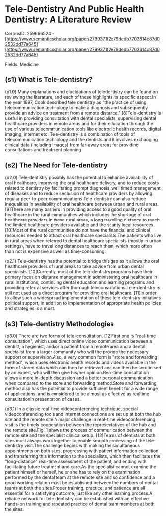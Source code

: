 # Tele-Dentistry And Public Health Dentistry: A Literature Review

CorpusID: 259666524 - [https://www.semanticscholar.org/paper/2799371f2e79dedb7703614c87d02532dd77a645](https://www.semanticscholar.org/paper/2799371f2e79dedb7703614c87d02532dd77a645)

Fields: Medicine

## (s1) What is Tele-dentistry?
(p1.0) Many explanations and elucidations of teledentistry can be found on reviewing the literature, and each of these highlights its specific aspect.In the year 1997, Cook described tele dentistry as "the practice of using telecommunication technology to make a diagnosis and subsequently provide an advice on treatment from a remote distance." [8]Tele-dentistry is useful in providing consultation with dental specialists, supervising dental healthcare providers in remote areas and for their education through the use of various telecommunication tools like electronic health records, digital imaging, internet etc. Tele-dentistry is a combination of tools of telecommunication technology and the dentists and it involves exchanging clinical data (including images) from far-away areas for providing consultations and treatment planning.
## (s2) The Need for Tele-dentistry
(p2.0) Tele-dentistry possibly has the potential to enhance availability of oral healthcare, improving the oral healthcare delivery, and to reduce costs related to dentistry by facilitating prompt diagnosis, well timed management of diseases and to reduce seclusion of healthcare providers by allowing regular peer-to-peer communications.Tele-dentistry can also reduce inequalities in availability of oral healthcare between urban and rural areas. [9]There are many barriers in providing access to a good quality of oral healthcare in the rural communities which includes the shortage of oral healthcare providers in these rural areas, a long travelling distance to reach the limited healthcare providers available and the scanty local resources. [10]Most of the rural communities do not have the financial and clinical resources needed to attract oral healthcare specialists.The patients who live in rural areas when referred to dental healthcare specialists (mostly in urban settings), have to travel long distances to reach them, which more often than not is expensive as well as time-consuming.

(p2.1) Tele-dentistry has the potential to bridge this gap as it allows the oral healthcare providers of rural areas to take advice from urban dental specialists. [10]Currently, most of the tele-dentistry programs have their primary focus on distance management in administering oral healthcare in rural institutions, continuing dental education and learning programs and providing referral services after thorough teleconsultations.Tele-dentistry is still not used as a direct program for providing oral healthcare. [11]In order to allow such a widespread implementation of these tele-dentistry initiatives political support, in addition to implementation of appropriate health policies and strategies is a must.
## (s3) Tele-dentistry Methodologies
(p3.0) There are two forms of tele-consultation. [12]First one is "real-time consultation", which uses direct online video communication between a dentist, a hygienist, and/or a patient from a remote area and a dental specialist from a larger community who will the provide the necessary support or supervision.Also, a very common form is "store and forwarding method", which uses electronic health records and videos available in the form of stored data which can then be retrieved and can then be scrutinised by an expert, who will then give his/her opinion.Real-time consultation allows a more in-depth discussion and a better personal communication when compared to the store and forwarding method.Store and forwarding method also has the potential to provide sufficient benefit for a wide range of applications, and is considered to be almost as effective as realtime consultationin presentation of cases.

(p3.1) In a classic real-time videoconferencing technique, special videoconferencing tools and internet connections are set up at both the hub site and the remote site.A major challenge in real-time videoconferencing visit is the timely cooperation between the representatives of the hub and the remote site.Fig. 1 shows the process of communication between the remote site and the specialist clinical setup. [13]Teams of dentists at both sites must always work together to enable smooth processing of the tele-dentistry visit.The challenge begins with making the simultaneous appointments on both sites, progressing with patient information collection and transferring this information to the specialists, which then facilitates the "long-distance" real-time assessment of the patient, and ending with facilitating future treatment and care.As the specialist cannot examine the patient himself or herself, he or she has to rely on the examination performed by the dental team at the remote site and so confidence and a good working relation must be established between the numbers of dental teams at both the sites.Proper training, practice, and patience are all essential for a satisfying outcome, just like any other learning process.A reliable network for tele-dentistry can be established with an effective hands-on training and repeated practice of dental team members at both the sites.
